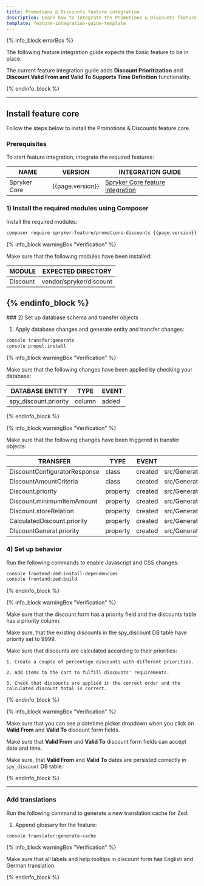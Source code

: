 ```yaml
---
title: Promotions & Discounts feature integration
description: Learn how to integrate the Promotions & Discounts feature into a Spryker project.
template: feature-integration-guide-template
---
```



{% info_block errorBox %}

The following feature integration guide expects the basic feature to be in place.

The current feature integration guide adds **Discount Prioritization** and **Discount Valid From and Valid To Supports Time Definition** functionality.

{% endinfo_block %}

---

## Install feature core

Follow the steps below to install the Promotions & Discounts feature core.

### Prerequisites

To start feature integration, integrate the required features:


| NAME           | VERSION            | INTEGRATION GUIDE                                                                                                                      |
|----------------|--------------------|----------------------------------------------------------------------------------------------------------------------------------------|
| Spryker Core   | {{page.version}}   | [Spryker Core feature integration](/docs/scos/dev/feature-integration-guides/{{page.version}}/spryker-core-feature-integration.html)   |

### 1) Install the required modules using Composer

Install the required modules:

```bash
composer require spryker-feature/promotions-discounts {{page.version}} --update-with-dependencies
```

{% info_block warningBox "Verification" %}

Make sure that the following modules have been installed:


| MODULE    | EXPECTED DIRECTORY       |
|-----------|--------------------------|
| Discount  | vendor/spryker/discount  |

 {% endinfo_block %}
--------------------

### 2) Set up database schema and transfer objects

1. Apply database changes and generate entity and transfer changes:

```bash
console transfer:generate
console propel:install
```

{% info_block warningBox "Verification" %}


Make sure that the following changes have been applied by checking your database:



| DATABASE ENTITY       | TYPE   | EVENT  |
|-----------------------|--------|--------|
| spy_discount.priority | column | added  |

{% endinfo_block %}

{% info_block warningBox "Verification" %}

Make sure that the following changes have been triggered in transfer objects:


| TRANSFER                     | TYPE     | EVENT   | PATH                                                               |
|------------------------------|----------|---------|--------------------------------------------------------------------|
| DiscountConfiguratorResponse | class    | created | src/Generated/Shared/Transfer/DiscountConfiguratorResponseTransfer |
| DiscountAmountCriteria       | class    | created | src/Generated/Shared/Transfer/DiscountAmountCriteriaTransfer       |
| Discount.priority            | property | created | src/Generated/Shared/Transfer/DiscountTransfer                     |
| Discount.minimumItemAmount   | property | created | src/Generated/Shared/Transfer/DiscountTransfer                     |
| Discount.storeRelation       | property | created | src/Generated/Shared/Transfer/DiscountTransfer                     |
| CalculatedDiscount.priority  | property | created | src/Generated/Shared/Transfer/CalculatedDiscountTransfer           |
| DiscountGeneral.priority     | property | created | src/Generated/Shared/Transfer/DiscountGeneral                      |


### 4) Set up behavior

Run the following commands to enable Javascript and CSS changes:

```bash
console frontend:zed:install-dependencies
console frontend:zed:build
```

{% endinfo_block %}

{% info_block warningBox "Verification" %}

Make sure that the discount form has a priority field and the discounts table has a priority column.

Make sure, that the existing discounts in the spy_discount DB table have priority set to 9999.

Make sure that discounts are calculated according to their priorities:

    1. Create a couple of percentage discounts with different priorities.

    2. Add items to the cart to fulfill discounts' requirements.

    3. Check that discounts are applied in the correct order and the calculated discount total is correct.

{% endinfo_block %}

{% info_block warningBox "Verification" %}

Make sure that you can see a datetime picker dropdown when you click on **Valid From** and **Valid To** discount form fields.

Make sure that **Valid From** and **Valid To** discount form fields can accept date and time.

Make sure, that **Valid From** and **Valid To** dates are persisted correctly in `spy_discount` DB table.

{% endinfo_block %}

---


### Add translations

Run the following command to generate a new translation cache for Zed:

1. Append glossary for the feature:

```bash
console translator:generate-cache
```

{% info_block warningBox "Verification" %}

Make sure that all labels and help tooltips in discount form has English and German translation.

{% endinfo_block %}



[//]: # (---)

[//]: # (title: Promotions & Discounts feature integration)

[//]: # (description: This guides provides you with a set of steps needed to be performed in order to integrate the Discount Promotion feature into your project.)

[//]: # (last_updated: Jun 16, 2021)

[//]: # (template: feature-integration-guide-template)

[//]: # (originalLink: https://documentation.spryker.com/2021080/docs/promotions-discounts-feature-integration)

[//]: # (originalArticleId: 7aa7d23c-7a28-415c-a4cd-a011c9e85a6c)

[//]: # (redirect_from:)

[//]: # (  - /2021080/docs/promotions-discounts-feature-integration)

[//]: # (  - /2021080/docs/en/promotions-discounts-feature-integration)

[//]: # (  - /docs/promotions-discounts-feature-integration)

[//]: # (  - /docs/en/promotions-discounts-feature-integration)

[//]: # (---)

[//]: # (To start using the Discount Promotion feature, you have to do some configuration in your Zed application.)

[//]: # ()
[//]: # (## Prerequisites)

[//]: # ()
[//]: # (1. First make sure you have the latest `DiscountPromotion` module.)

[//]: # (   Usecthe `composer require spryker/discount-promotion` command to install it.)

[//]: # (2. You also need at least  `"spryker/discount": "^4.5.0"` for the discount module.)

[//]: # ()
[//]: # (* Run `vendor/bin/console transfer:generate` to generate the latest transfer object.)

[//]: # (* Run `vendor/bin/console propel:diff` to generate migration file for the database. Inspect this new file and check if only `spy_discount_promotion` has been created there.)

[//]: # (* Run `vendor/bin/console propel:migrate` to migrate the latest generate migration file.)

[//]: # (* Run `vendor/bin/console propel:model:build` to generate new propel Entities and Query classes.)

[//]: # ()
[//]: # (## Enabling discount promotions)

[//]: # ()
[//]: # (To enable Discount promotions, you have to add a number of plugins to the `Discount` module so that `DiscountPromotion` can  extend it.)

[//]: # (Below there is the example of the `DiscountDependencyProvider` class.)

[//]: # ()
[//]: # (```php)

[//]: # (<?php)

[//]: # ()
[//]: # (namespace Pyz\Zed\Discount;)

[//]: # ()
[//]: # (use Spryker\Zed\Discount\DiscountDependencyProvider as SprykerDiscountDependencyProvider;)

[//]: # (use Spryker\Zed\DiscountPromotion\Communication\Plugin\Discount\DiscountFilterPromotionDiscountsPlugin;)

[//]: # (use Spryker\Zed\DiscountPromotion\Communication\Plugin\Discount\DiscountPromotionCalculationFormExpanderPlugin;)

[//]: # (use Spryker\Zed\DiscountPromotion\Communication\Plugin\Discount\DiscountPromotionCollectorStrategyPlugin;)

[//]: # (use Spryker\Zed\DiscountPromotion\Communication\Plugin\Discount\DiscountPromotionConfigurationExpanderPlugin;)

[//]: # (use Spryker\Zed\DiscountPromotion\Communication\Plugin\Discount\DiscountPromotionPostSavePlugin;)

[//]: # (use Spryker\Zed\DiscountPromotion\Communication\Plugin\Discount\DiscountPromotionPostUpdatePlugin;)

[//]: # ()
[//]: # (	class DiscountDependencyProvider extends SprykerDiscountDependencyProvider)

[//]: # (	{)

[//]: # (		/**)

[//]: # (		 	 * @return array)

[//]: # (			 */)

[//]: # (			protected function getDiscountableItemFilterPlugins&#40;&#41;)

[//]: # (			{)

[//]: # (				return [)

[//]: # (					new DiscountFilterPromotionDiscountsPlugin&#40;&#41;, //Filter out discountable items which have promotionItem = trye)

[//]: # (				];)

[//]: # (			})

[//]: # ()
[//]: # (			/**)

[//]: # (			 * @return \Spryker\Zed\Discount\Dependency\Plugin\CollectorStrategyPluginInterface[])

[//]: # (			 */)

[//]: # (			protected function getCollectorStrategyPlugins&#40;&#41;)

[//]: # (			{)

[//]: # (				return [)

[//]: # (					new DiscountPromotionCollectorStrategyPlugin&#40;&#41;, //specialized collector strategy for promotion discounts)

[//]: # (				];)

[//]: # (			})

[//]: # ()
[//]: # (			/**)

[//]: # (			 * @return \Spryker\Zed\Discount\Dependency\Plugin\DiscountPostSavePluginInterface[])

[//]: # (			 */)

[//]: # (			protected function getDiscountPostSavePlugins&#40;&#41;)

[//]: # (			{)

[//]: # (				return [)

[//]: # (					new DiscountPromotionPostSavePlugin&#40;&#41;, //Save promotion discount)

[//]: # (				];)

[//]: # (			})

[//]: # ()
[//]: # (			/**)

[//]: # (			 * @return \Spryker\Zed\Discount\Dependency\Plugin\DiscountPostUpdatePluginInterface[])

[//]: # (			 */)

[//]: # (			protected function getDiscountPostUpdatePlugins&#40;&#41;)

[//]: # (			{)

[//]: # (				return [)

[//]: # (					new DiscountPromotionPostUpdatePlugin&#40;&#41;,//Update promotion discount)

[//]: # (				];)

[//]: # (			})

[//]: # ()
[//]: # (			/**)

[//]: # (			 * @return \Spryker\Zed\Discount\Dependency\Plugin\DiscountConfigurationExpanderPluginInterface[])

[//]: # (			 */)

[//]: # (			protected function getDiscountConfigurationExpanderPlugins&#40;&#41;)

[//]: # (			{)

[//]: # (				return [)

[//]: # (					new DiscountPromotionConfigurationExpanderPlugin&#40;&#41;, //Expand DiscountConfigurationTransfer with Promotion discount data.)

[//]: # (				];)

[//]: # (       		})

[//]: # ()
[//]: # (			/**)

[//]: # (			 * This plugin allows to expand DiscountConfigurationTransfer when using)

[//]: # (			 *)

[//]: # (			 * @return \Spryker\Zed\Discount\Dependency\Plugin\Form\DiscountFormExpanderPluginInterface[])

[//]: # (			 */)

[//]: # (			protected function getDiscountFormExpanderPlugins&#40;&#41;)

[//]: # (			{)

[//]: # (				return [)

[//]: # (					new DiscountPromotionCalculationFormExpanderPlugin&#40;&#41;, //Expand Discount form type with new promotion discount. Adds new form fields.)

[//]: # (				];)

[//]: # (			})

[//]: # ()
[//]: # (			/**)

[//]: # (			 * @return \Spryker\Zed\Discount\Dependency\Plugin\Form\DiscountFormDataProviderExpanderPluginInterface[])

[//]: # (			 */)

[//]: # (			protected function getDiscountFormDataProviderExpanderPlugins&#40;&#41;)

[//]: # (			{)

[//]: # (				return [)

[//]: # (					new DiscountPromotionCalculationFormDataExpanderPlugin&#40;&#41;, // Expand Discount form with additional data)

[//]: # (				];)

[//]: # (			})

[//]: # ()
[//]: # (			/**)

[//]: # (			 * @return \Spryker\Zed\Discount\Dependency\Plugin\DiscountViewBlockProviderPluginInterface[])

[//]: # (			 */)

[//]: # (			protected function getDiscountViewTemplateProviderPlugins&#40;&#41;)

[//]: # (			{)

[//]: # (				return [)

[//]: # (					new DiscountPromotionViewBlockProviderPlugin&#40;&#41;, //Provide additional content to discount view page)

[//]: # (				];)

[//]: # (			})

[//]: # ()
[//]: # (			/**)

[//]: # (			 * @return \Spryker\Zed\Discount\Dependency\Plugin\DiscountViewBlockProviderPluginInterface[])

[//]: # (			 */)

[//]: # (			protected function getDiscountApplicableFilterPlugins&#40;&#41;)

[//]: # (			{)

[//]: # (				return [)

[//]: # (					new DiscountPromotionFilterApplicableItemsPlugin&#40;&#41;, //Filter promotion items from decision rule)

[//]: # (				];)

[//]: # (			})

[//]: # (	})

[//]: # (```)

[//]: # ()
[//]: # (The new calculator plugin must be registered in `CalculationDependencyProvider`:)

[//]: # ()
[//]: # (```php)

[//]: # (<?php)

[//]: # (namespace Pyz\Zed\Calculation;)

[//]: # ()
[//]: # (use Spryker\Zed\DiscountPromotion\Communication\Plugin\Calculation\RemovePromotionItemsCalculatorPlugin;)

[//]: # ()
[//]: # (class CalculationDependencyProvider extends SprykerCalculationDependencyProvider)

[//]: # ({)

[//]: # (	protected function getQuoteCalculatorPluginStack&#40;Container $container&#41;)

[//]: # (		{)

[//]: # (			return [)

[//]: # (				new RemoveTotalsCalculatorPlugin&#40;&#41;,)

[//]: # (				new RemoveAllCalculatedDiscountsCalculatorPlugin&#40;&#41;,)

[//]: # (				new RemovePromotionItemsCalculatorPlugin&#40;&#41;, //Removes promotion items from quote)

[//]: # ()
[//]: # (				...//other plugins)

[//]: # (			];)

[//]: # (		})

[//]: # (})

[//]: # (```)

[//]: # ()
[//]: # (The new Cart expander plugin must be registered in:)

[//]: # ()
[//]: # (```php)

[//]: # (<?php)

[//]: # (namespace Pyz\Zed\Cart;)

[//]: # ()
[//]: # (class CartDependencyProvider extends SprykerCartDependencyProvider)

[//]: # ({)

[//]: # (	/**)

[//]: # (	 * @param \Spryker\Zed\Kernel\Container $container)

[//]: # (	 *)

[//]: # (	 * @return \Spryker\Zed\Cart\Dependency\ItemExpanderPluginInterface[])

[//]: # (	 */)

[//]: # (	protected function getExpanderPlugins&#40;Container $container&#41;)

[//]: # (		{)

[//]: # (			return [)

[//]: # (				... //other plugins)

[//]: # (				new CartGroupPromotionItems&#40;&#41;, //expand group key with promo item identifier)

[//]: # (			];)

[//]: # (		})

[//]: # (```)

[//]: # ()
[//]: # (## Usage in Yves)

[//]: # ()
[//]: # (To be able to see promotion products, you have to change how cart items are rendered in Yves:)

[//]: # ()
[//]: # (1. Take the `Pyz\Yves\DiscountPromotion` module from demoshop and place it somewhere in your project.)

[//]: # (2. Change the `CartOperationHandler::add` method to include promotion item flag.)

[//]: # (   Like `$itemTransfer->setIsPromotion&#40;&#40;bool&#41;$this->request->request->get&#40;'isPromo'&#41;&#41;;`)

[//]: # (3. Inject `ProductPromotionMapperPlugin` to Cart Module:)

[//]: # ()
[//]: # (```php)

[//]: # (<?php)

[//]: # (namespace Pyz\Yves\Cart;)

[//]: # ()
[//]: # (use Spryker\Yves\DiscountPromotion\Plugin\ProductPromotionMapperPlugin;)

[//]: # ()
[//]: # (class CartDependencyProvider extends AbstractBundleDependencyProvider)

[//]: # ({)

[//]: # (	const PLUGIN_PROMOTION_PRODUCT_MAPPER = 'PLUGIN_PROMOTION_PRODUCT_MAPPER';)

[//]: # ()
[//]: # (	/**)

[//]: # (	 * @param \Spryker\Yves\Kernel\Container $container)

[//]: # (	 *)

[//]: # (	 * @return \Spryker\Yves\Kernel\Container)

[//]: # (	 */)

[//]: # (	protected function providePlugins&#40;Container $container&#41;)

[//]: # (		{)

[//]: # (			...//other plugins)

[//]: # (			$container[self::PLUGIN_PROMOTION_PRODUCT_MAPPER] = function &#40;&#41; {)

[//]: # (			return new ProductPromotionMapperPlugin&#40;&#41;;)

[//]: # (		};)

[//]: # (	})

[//]: # (})

[//]: # (```)

[//]: # ()
[//]: # (4. Add the  `getProductPromotionMapperPlugin` method to the `DiscountFactory` provider.)

[//]: # ()
[//]: # (```php)

[//]: # (<?php)

[//]: # (namespace Pyz\Yves\Cart;)

[//]: # ()
[//]: # (class CartFactory extends AbstractFactory)

[//]: # ({)

[//]: # (	/**)

[//]: # (	 * @return \Spryker\Yves\DiscountPromotion\Dependency\PromotionProductMapperPluginInterface)

[//]: # (	 */)

[//]: # (	public function getProductPromotionMapperPlugin&#40;&#41;)

[//]: # (	{)

[//]: # (		return $this->getProvidedDependency&#40;CartDependencyProvider::PLUGIN_PROMOTION_PRODUCT_MAPPER&#41;;)

[//]: # (	})

[//]: # (})

[//]: # (```)

[//]: # ()
[//]: # (5. Add call to plugin in `CartController`.)

[//]: # ()
[//]: # (```php)

[//]: # (<?php)

[//]: # (namespace Pyz\Yves\Cart\Controller;)

[//]: # ()
[//]: # (/**)

[//]: # ( * @method \Spryker\Client\Cart\CartClientInterface getClient&#40;&#41;)

[//]: # ( * @method \Pyz\Yves\Cart\CartFactory getFactory&#40;&#41;)

[//]: # ( */)

[//]: # (class CartController extends AbstractController)

[//]: # ({)

[//]: # ()
[//]: # (	/**)

[//]: # (	 * @param array|null $selectedAttributes)

[//]: # (	 *)

[//]: # (	 * @return array)

[//]: # (	 */)

[//]: # (	public function indexAction&#40;array $selectedAttributes = null&#41;)

[//]: # (		{)

[//]: # (			$promotionStorageProducts = $this->getFactory&#40;&#41;)

[//]: # (				->getProductPromotionMapperPlugin&#40;&#41;)

[//]: # (				->mapPromotionItemsFromProductStorage&#40;)

[//]: # (					$quoteTransfer,)

[//]: # (					$this->getRequest&#40;&#41;)

[//]: # (			&#41;;)

[//]: # ()
[//]: # (			$this->viewResponse&#40;[)

[//]: # (				//other data)

[//]: # (				'promotionStorageProducts' => $promotionStorageProducts,)

[//]: # (			]&#41;;)

[//]: # ()
[//]: # (})

[//]: # (```)

[//]: # ()
[//]: # (Change twig templates to render promotion products. Since we've changed how quantity is rendered for promotion products, some cart templates in our demoshop were reorganized.)

[//]: # ()
[//]: # (Firstly, make sure a promotion item twig template is called in `Pyz/Yves/Cart/Theme/default/cart/index.twig`. This usually should be placed after cart items as in the example below:)

[//]: # ()
[//]: # (```php)

[//]: # ({% raw %}{%{% endraw %} for cartItem in cartItems {% raw %}%}{% endraw %})

[//]: # (	{% raw %}{%{% endraw %} if cartItem.bundleProduct is defined {% raw %}%}{% endraw %})

[//]: # (		{% raw %}{%{% endraw %} include '@cart/cart/parts/cart-item.twig' with {)

[//]: # (			cartItem: cartItem.bundleProduct,)

[//]: # (			bundleItems: cartItem.bundleItems)

[//]: # (		} {% raw %}%}{% endraw %})

[//]: # (		{% raw %}{%{% endraw %} else {% raw %}%}{% endraw %})

[//]: # (			{% raw %}{%{% endraw %} include '@cart/cart/parts/cart-item.twig' {% raw %}%}{% endraw %})

[//]: # (		{% raw %}{%{% endraw %} endif {% raw %}%}{% endraw %})

[//]: # (	{% raw %}{%{% endraw %} endfor {% raw %}%}{% endraw %} //existing code)

[//]: # ()
[//]: # ({% raw %}{%{% endraw %} include '@DiscountPromotion/discount-promotion/item-list.twig' {% raw %}%}{% endraw %} //new include)

[//]: # (```)

[//]: # ()
[//]: # (`Pyz/Yves/Cart/Theme/default/cart/parts/cart-item.twig` was also heavily modified to work with promotion products &#40;please check our demoshop version&#41;, as the cart page can be different per project.)

[//]: # ()
[//]: # (The key points that were changed: the "Add to cart" button extracted to `Pyz/Yves/Cart/Theme/default/cart/parts/cart-add-to-cart.twig`, item price information extracted to `Pyz/Yves/Cart/Theme/default/cart/parts/cart-item-prices.twig`, cart product variants extracted to `Pyz/Yves/Cart/Theme/default/cart/parts/cart-product-variants.twig`.)

[//]: # ()
[//]: # (Below there is the demoshop `Pyz/Yves/Cart/Theme/default/cart/parts/cart-item.twig` file for reference.)

[//]: # ()
[//]: # (```php)

[//]: # (<div class="callout cart-item"><div class="row">)

[//]: # ()
[//]: # (	{% raw %}{%{% endraw %} include '@Cart/cart/parts/cart-images.twig' {% raw %}%}{% endraw %})

[//]: # ()
[//]: # ( 	<div class="small-9 large-expand columns"><ul class="no-bullet">)

[//]: # (		{# General data #})

[//]: # (		<li class="lead">{% raw %}{{{% endraw %} cartItem.name {% raw %}}}{% endraw %}</li><li class="__secondary"><small>{% raw %}{{{% endraw %} 'cart.item.sku' | trans {% raw %}}}{% endraw %} {% raw %}{{{% endraw %} cartItem.sku {% raw %}}}{% endraw %}</small></li>)

[//]: # ()
[//]: # (		{% raw %}{%{% endraw %} if bundleItems is defined {% raw %}%}{% endraw %})

[//]: # (			{# Product Bundles #})

[//]: # (			<li><strong>{% raw %}{{{% endraw %} 'cart.item.bundle.description' | trans {% raw %}}}{% endraw %}</strong><ul>)

[//]: # (				{% raw %}{%{% endraw %} for bundleItem in bundleItems {% raw %}%}{% endraw %})

[//]: # (					<li>{% raw %}{{{% endraw %} bundleItem.quantity {% raw %}}}{% endraw %} x {% raw %}{{{% endraw %} bundleItem.name {% raw %}}}{% endraw %}  </li>)

[//]: # (				{% raw %}{%{% endraw %} endfor {% raw %}%}{% endraw %})

[//]: # (					</ul></li>)

[//]: # (				{% raw %}{%{% endraw %} else {% raw %}%}{% endraw %})

[//]: # (					{% raw %}{%{% endraw %} include '@Cart/cart/parts/cart-product-variants.twig' {% raw %}%}{% endraw %})

[//]: # (				{% raw %}{%{% endraw %} endif {% raw %}%}{% endraw %})

[//]: # (		</ul></div>)

[//]: # ()
[//]: # (		{% raw %}{%{% endraw %} include '@Cart/cart/parts/cart-item-prices.twig' {% raw %}%}{% endraw %})

[//]: # ()
[//]: # (		{% raw %}{%{% endraw %} include '@Cart/cart/parts/cart-add-to-cart.twig' {% raw %}%}{% endraw %})

[//]: # (</div></div>)

[//]: # (```)

[//]: # ()
[//]: # (Make sure `CartOperationHandler` sets ID of `idDiscountPromotion`.)

[//]: # ()
[//]: # (```php)

[//]: # (public function add&#40;$sku, $quantity, $optionValueUsageIds = []&#41;)

[//]: # (	{)

[//]: # (		$itemTransfer = new ItemTransfer&#40;&#41;;)

[//]: # (		$itemTransfer->setSku&#40;$sku&#41;;)

[//]: # (		$itemTransfer->setQuantity&#40;$quantity&#41;;)

[//]: # (		$itemTransfer->setIdDiscountPromotion&#40;$this->getIdDiscountPromotion&#40;&#41;&#41;; //new setter)

[//]: # ()
[//]: # (		$this->addProductOptions&#40;$optionValueUsageIds, $itemTransfer&#41;;)

[//]: # ()
[//]: # (		$quoteTransfer = $this->cartClient->addItem&#40;$itemTransfer&#41;;)

[//]: # (		$this->cartClient->storeQuote&#40;$quoteTransfer&#41;;)

[//]: # (	})

[//]: # ()
[//]: # (protected function getIdDiscountPromotion&#40;&#41;)

[//]: # ({)

[//]: # (	return &#40;int&#41;$this->request->request->get&#40;'idDiscountPromotion'&#41;;)

[//]: # (})

[//]: # (```)

[//]: # ()
[//]: # (When using promotion discount with voucher code, you will get the error message that voucher is not correct. It’s because voucher code is a product offered as promotion and not yet added to cart.)

[//]: # ()
[//]: # (You have to modify `\Pyz\Yves\Discount\Handler\VoucherHandler::addFlashMessages` to handle discounts with promotions.)

[//]: # ()
[//]: # (Add the following condition:)

[//]: # ()
[//]: # (```php)

[//]: # (namespace Pyz\Yves\Discount\Handler;)

[//]: # ()
[//]: # (class VoucherHandler extends BaseHandler implements VoucherHandlerInterface)

[//]: # ({)

[//]: # (	/**)

[//]: # (	 * @param \Generated\Shared\Transfer\QuoteTransfer $quoteTransfer)

[//]: # (	 * @param string $voucherCode)

[//]: # (	 *)

[//]: # (	 * @return void)

[//]: # (	 */)

[//]: # (	protected function addFlashMessages&#40;$quoteTransfer, $voucherCode&#41;)

[//]: # (		{)

[//]: # ()
[//]: # (			//---new code)

[//]: # (				if &#40;$this->isVoucherFromPromotionDiscount&#40;$quoteTransfer, $voucherCode&#41;&#41; {)

[//]: # (			return;)

[//]: # (		})

[//]: # (		//-----)

[//]: # ()
[//]: # (			if &#40;$this->isVoucherCodeApplied&#40;$quoteTransfer, $voucherCode&#41;&#41; {)

[//]: # (				$this->setFlashMessagesFromLastZedRequest&#40;$this->calculationClient&#41;;)

[//]: # (		return;)

[//]: # (		})

[//]: # ()
[//]: # (			$this->flashMessenger->addErrorMessage&#40;'cart.voucher.apply.failed'&#41;;)

[//]: # (		})

[//]: # ()
[//]: # (		/**)

[//]: # (		 * @param \Generated\Shared\Transfer\QuoteTransfer $quoteTransfer)

[//]: # (		 * @param string $voucherCode)

[//]: # (		 *)

[//]: # (		 * @return bool)

[//]: # (		 */)

[//]: # (		protected function isVoucherFromPromotionDiscount&#40;QuoteTransfer $quoteTransfer, $voucherCode&#41;)

[//]: # (		{)

[//]: # (			foreach &#40;$quoteTransfer->getUsedNotAppliedVoucherCodes&#40;&#41; as $voucherCodeUsed&#41; {)

[//]: # (				if &#40;$voucherCodeUsed === $voucherCode&#41; {)

[//]: # ( 			return true;)

[//]: # (		})

[//]: # (	})

[//]: # ()
[//]: # (    	return false;)

[//]: # (	})

[//]: # (})

[//]: # (```)

[//]: # ()
[//]: # (After this you should be able to use the new discounts with promotion.)
